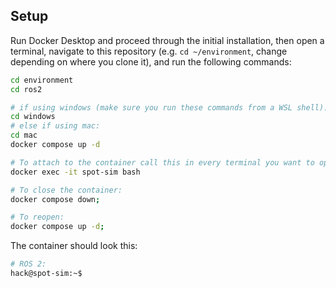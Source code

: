 ## Setup

Run Docker Desktop and proceed through the initial installation, then open a terminal, navigate to this repository (e.g. `cd ~/environment`, change depending on where you clone it), and run the following commands:

```sh
cd environment
cd ros2

# if using windows (make sure you run these commands from a WSL shell):
cd windows
# else if using mac:
cd mac
docker compose up -d

# To attach to the container call this in every terminal you want to open:
docker exec -it spot-sim bash

# To close the container:
docker compose down;

# To reopen:
docker compose up -d;
```
The container should look this:
```sh
# ROS 2:
hack@spot-sim:~$
```
